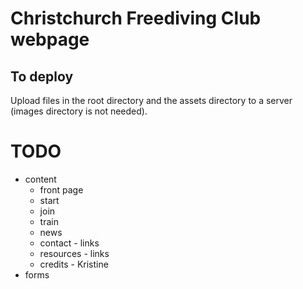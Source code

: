 # Christchurch Freediving Club webpage

## To deploy

Upload files in the root directory and the assets directory to a server (images directory is not needed).

# TODO

* content
  - front page
  - start
  - join
  - train
  - news
  - contact - links
  - resources - links
  - credits - Kristine
* forms
